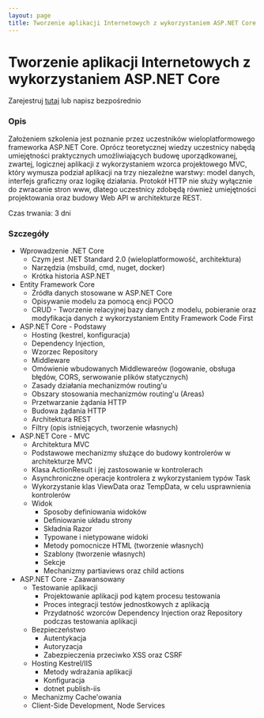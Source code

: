 ```yaml
---
layout: page
title: Tworzenie aplikacji Internetowych z wykorzystaniem ASP.NET Core
---
```

# Tworzenie aplikacji Internetowych z wykorzystaniem ASP.NET Core

Zarejestruj [tutaj](https://www.comarch.pl/szkolenia/programowanie/net-c/tworzenie-aplikacji-internetowych-z-wykorzystaniem-aspnet-core/) lub napisz bezpośrednio
### Opis

Założeniem szkolenia jest poznanie przez uczestników wieloplatformowego frameworka ASP.NET Core. Oprócz teoretycznej wiedzy uczestnicy nabędą umiejętności praktycznych umożliwiających budowę uporządkowanej, zwartej, logicznej aplikacji z wykorzystaniem wzorca projektowego MVC, który wymusza podział aplikacji na trzy niezależne warstwy: model danych, interfejs graficzny oraz logikę działania. Protokół HTTP nie służy wyłącznie do zwracanie stron www, dlatego uczestnicy zdobędą również umiejętności projektowania oraz budowy Web API w architekturze REST. 

Czas trwania: 3 dni
### Szczegóły

- Wprowadzenie .NET Core
	- Czym jest .NET Standard 2.0 (wieloplatformowość, architektura)
	- Narzędzia (msbuild, cmd, nuget, docker)
	- Krótka historia ASP.NET
- Entity Framework Core
	- Źródła danych stosowane w ASP.NET Core
	- Opisywanie modelu za pomocą encji POCO
	- CRUD - Tworzenie relacyjnej bazy danych z modelu, pobieranie oraz modyfikacja danych z wykorzystaniem Entity Framework Code First
- ASP.NET Core - Podstawy
	- Hosting (kestrel, konfiguracja)
	- Dependency Injection,
	- Wzorzec Repository
	- Middleware
	- Omówienie wbudowanych Middlewareów (logowanie, obsługa błędów, CORS, serwowanie plików statycznych)
	- Zasady działania mechanizmów routing'u
	- Obszary stosowania mechanizmów routing'u (Areas)
	- Przetwarzanie żądania HTTP
	- Budowa żądania HTTP
	- Architektura REST
	- Filtry (opis istniejących, tworzenie własnych)
- ASP.NET Core - MVC
	- Architektura MVC
	- Podstawowe mechanizmy służące do budowy kontrolerów w architekturze MVC
	- Klasa ActionResult i jej zastosowanie w kontrolerach
	- Asynchroniczne operacje kontrolera z wykorzystaniem typów Task
	- Wykorzystanie klas ViewData oraz TempData, w celu usprawnienia kontrolerów
	- Widok
		- Sposoby definiowania widoków
		- Definiowanie układu strony
		- Składnia Razor
		- Typowane i nietypowane widoki
		- Metody pomocnicze HTML (tworzenie własnych)
		- Szablony (tworzenie własnych)
		- Sekcje
		- Mechanizmy partiaviews oraz child actions
- ASP.NET Core - Zaawansowany
	- Testowanie aplikacji
		- Projektowanie aplikacji pod kątem procesu testowania
		- Proces integracji testów jednostkowych z aplikacją
		- Przydatność wzorców Dependency Injection oraz Repository podczas testowania aplikacji
	- Bezpieczeństwo
		- Autentykacja
		- Autoryzacja
		- Zabezpieczenia przeciwko XSS oraz CSRF
	- Hosting Kestrel/IIS
		- Metody wdrażania aplikacji
		- Konfiguracja
		- dotnet publish-iis
	- Mechanizmy Cache'owania
	- Client-Side Development, Node Services
